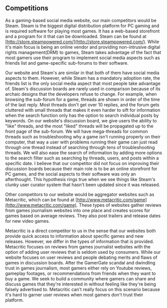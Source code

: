 ## Competitions ##

As a gaming-based social media website, our main competitors would be Steam. Steam is the biggest digital distribution platform for PC gaming and is required software for playing most games. It has a web-based storefront and a program for it that can be downloaded. Steam can be found at [http://store.steampowered.com/](http://store.steampowered.com/). While it's main focus is being an online vendor and providing non-intrusive digital rights management(DRM) to games, Steam takes advantage of the fact that most gamers use their program to implement social media aspects such as friends list and game-specific sub-forums to their software.

Our website and Steam's are similar in that both of them have social media aspects to them. However, while Steam has a mandatory adoption rate, the friends list is the only social media aspect that most people take advantage of. Steam's discussion boards are rarely used in comparison because of its archaic designs that the developers refuse to change. For example, when browsing the sub-forum for a game, threads are shown in order of the time of the last reply. Most threads don't get over 10 replies, and the forum gets cluttered with small threads that makes it even harder to sift for information when the search function only has the option to search individual posts by keywords. On our website's discussion board, we give users the ability to "like" threads, and the most "liked" threads will be propagated up to the front page of the sub-forum. We will have mega-threads for common threads such as troubleshooting why a game isn't running properly on their computer, that way a user with problems running their game can just read through one thread instead of searching through tens of troubleshooting threads. We will also ease the search of information by 
adding more options to the search filter such as searching by threads, users, and posts within a specific date. I believe that our competitor did not focus on improving their discussion boards because their main role is to be an online storefront for PC games, and the social aspects to their software was only an afterthought. This hypothesis rings true when we see things like Steam's clunky user curator system that hasn't been updated since it was released.

Other competitors to our website would be aggregator websites such as Metacritic, which can be found at [http://www.metacritic.com/game](http://www.metacritic.com/game). These types of websites gather reviews from games journalism websites into one place and creates scores for games based on average reviews. They also post trailers and release dates for new video games.

Metacritic is a direct competitor to us in the sense that our websites both provide quick access to information about specific games and new releases. However, we differ in the types of information that is provided. Metacritic focuses on reviews from games journalist websites with the option of adding user reviews that is seldom used by consumers. While our website focuses on user reviews and people debating merits and flaws of games in discussion boards. After the GamerGate scandal and dwindling trust in games journalism, most gamers either rely on Youtube reviews, gameplay footages, or recommendations from friends when they want to buy a game. We seek to build a community where gamers can share and discuss games that they're interested in without feeling like they're being falsely advertised to. Metacritic can't really focus on this scenario because it's hard to garner user reviews when most gamers don't trust their platform.
